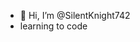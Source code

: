 - 👋 Hi, I’m @SilentKnight742
- learning to code

<!---
SilentKnight742/SilentKnight742 is a ✨ special ✨ repository because its `README.md` (this file) appears on your GitHub profile.
You can click the Preview link to take a look at your changes.
--->

